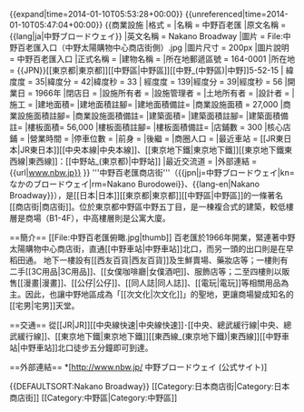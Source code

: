 {{expand|time=2014-01-10T05:53:28+00:00}}
{{unreferenced|time=2014-01-10T05:47:04+00:00}}
{{商業設施
|格式 = 
|名稱 = 中野百老匯
|原文名稱 = {{lang|ja|中野ブロードウェイ}}
|英文名稱 = Nakano Broadway
|圖片 = File:中野百老匯入口（中野太陽購物中心商店街側）.jpg
|圖片尺寸 = 200px
|圖片說明 = 中野百老匯入口
|正式名稱 = 
|建物名稱 = 
|所在地郵遞區號 = 164-0001 
|所在地 = {{JPN}}[[東京都|東京都]][[中野區|中野區]][[中野_(中野區)|中野]]5-52-15
| 緯度度 = 35|緯度分 = 42|緯度秒 = 33
| 經度度 = 139|經度分 = 39|經度秒 = 56
|開業日 = 1966年
|閉店日 = 
|設施所有者 = 
|設施管理者 = 
|土地所有者 = 
|設計者 =
|施工 =
|建地面積= |建地面積註腳= |建地面積備註=
|商業設施面積 = 27,000 |商業設施面積註腳= |商業設施面積備註=
|建築面積= |建築面積註腳= |建築面積備註=
|樓板面積= 56,000 |樓板面積註腳= |樓板面積備註=
|店鋪數 = 300
|核心店鋪 = 
|營業時間 = 
|停車位數 = 
|前身 = 
|後繼 = 
|商圈人口 = 
|最近車站 = [[JR東日本|JR東日本]][[中央本線|中央本線]]、[[東京地下鐵|東京地下鐵]][[東京地下鐵東西線|東西線]]：[[中野站_(東京都)|中野站]]
|最近交流道 = 
|外部連結 = {{url|www.nbw.jp}}
}}
'''中野百老匯商店街'''（{{jpn|j=中野ブロードウェイ|kn=なかのブロードウェイ|rm=Nakano Burodowei}}、{{lang-en|Nakano Broadway}}），是[[日本|日本]][[東京都|東京都]][[中野區|中野區]]的一條著名[[商店街|商店街]]。位於東京都中野區中野五丁目，是一棟複合式的建築，較低樓層是商場（B1-4F），中高樓層則是公寓大廈。

==簡介==
[[File:中野百老匯俯瞰.jpg|thumb]]
百老匯於1966年開業，緊連著中野太陽購物中心商店街，直通[[中野車站|中野車站]]北口，而另一頭的出口則是在早稻田通。
地下一樓設有[[西友百貨|西友百貨]]及生鮮賣場、藥妝店等；一樓則有二手[[3C用品|3C用品]]、[[女僕咖啡廳|女僕酒吧]]、服飾店等；二至四樓則以販售[[漫畫|漫畫]]、[[公仔|公仔]]、[[同人誌|同人誌]]、[[電玩|電玩]]等相關用品為主。因此，也讓中野地區成為「[[次文化|次文化]]」的聖地，更讓商場變成知名的[[宅男|宅男]]天堂。

==交通==
從[[JR|JR]][[中央線快速|中央線快速]]･[[中央、總武緩行線|中央、總武緩行線]]、[[東京地下鐵|東京地下鐵]][[東西線_(東京地下鐵)|東西線]][[中野車站|中野車站]]北口徒步五分鐘即可到達。

==外部連結==
*[http://www.nbw.jp/ 中野ブロードウェイ (公式サイト)]

{{DEFAULTSORT:Nakano Broadway}}
[[Category:日本商店街|Category:日本商店街]]
[[Category:中野區|Category:中野區]]